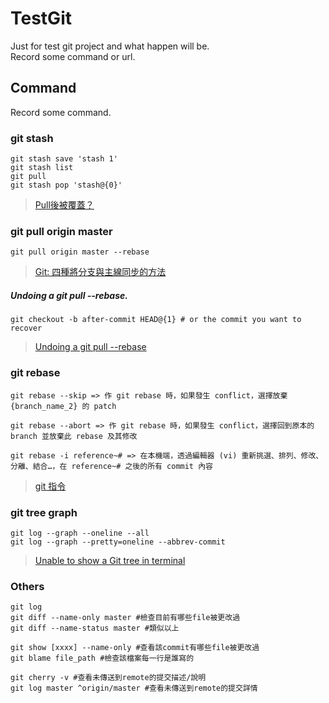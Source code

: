 # TestGit
Just for test git project and what happen will be.  
Record some command or url.  

## Command
Record some command.  

### git stash

```Shell Session
git stash save 'stash 1'
git stash list
git pull
git stash pop 'stash@{0}'
```
>[Pull後被覆蓋？](https://ithelp.ithome.com.tw/articles/10188789)

### git pull origin master

`git pull origin master --rebase`
>[Git: 四種將分支與主線同步的方法](https://cythilya.github.io/2018/06/19/git-merge-branch-into-master/)

##### Undoing a git pull --rebase.
`git checkout -b after-commit HEAD@{1} # or the commit you want to recover`
>[Undoing a git pull --rebase](https://stackoverflow.com/questions/2213235/undoing-a-git-pull-rebase)

### git rebase
```
git rebase --skip => 作 git rebase 時，如果發生 conflict，選擇放棄 {branch_name_2} 的 patch 

git rebase --abort => 作 git rebase 時，如果發生 conflict，選擇回到原本的 branch 並放棄此 rebase 及其修改 

git rebase -i reference~# => 在本機端，透過編輯器 (vi) 重新挑選、排列、修改、分離、結合…，在 reference~# 之後的所有 commit 內容 
```
>[git 指令 ](http://silverwind1982.pixnet.net/blog/post/286048390-git-%E6%8C%87%E4%BB%A4)

### git tree graph
```
git log --graph --oneline --all
git log --graph --pretty=oneline --abbrev-commit
```
>[Unable to show a Git tree in terminal](https://stackoverflow.com/questions/1064361/unable-to-show-a-git-tree-in-terminal)


### Others

```
git log 
git diff --name-only master #檢查目前有哪些file被更改過
git diff --name-status master #類似以上

git show [xxxx] --name-only #查看該commit有哪些file被更改過
git blame file_path #檢查該檔案每一行是誰寫的

git cherry -v #查看未傳送到remote的提交描述/說明
git log master ^origin/master #查看未傳送到remote的提交詳情
```
